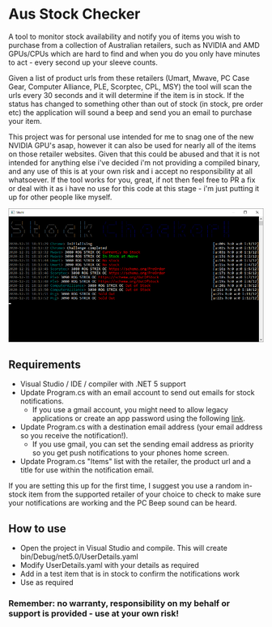 # Aus Stock Checker
A tool to monitor stock availability and notify you of items you wish to purchase from a collection of Australian retailers, such as NVIDIA and AMD GPUs/CPUs which are hard to find and when you do you only have minutes to act - every second up your sleeve counts.

Given a list of product urls from these retailers (Umart, Mwave, PC Case Gear, Computer Alliance, PLE, Scorptec, CPL, MSY) the tool will scan the urls every 30 seconds and it will determine if the item is in stock. If the status has changed to something other than out of stock (in stock, pre order etc) the application will sound a beep and send you an email to purchase your item.

This project was for personal use intended for me to snag one of the new NVIDIA GPU's asap, however it can also be used for nearly all of the items on those retailer websites. 
Given that this could be abused and that it is not intended for anything else i've decided i'm not providing a compiled binary, and any use of this is at your own risk and i accept no responsibility at all whatsoever. If the tool works for you, great, if not then feel free to PR a fix or deal with it as i have no use for this code at this stage - i'm just putting it up for other people like myself.

![Demo image](https://github.com/DeathCradle/AusStockChecker/blob/main/demo.png?raw=true)

## Requirements
 - Visual Studio / IDE / compiler with .NET 5 support
 - Update Program.cs with an email account to send out emails for stock notifications. 
   - If you use a gmail account, you might need to allow legacy applications or create an app password using the following [link](https://support.google.com/accounts/answer/185833?hl=en).
 - Update Program.cs with a destination email address (your email address so you receive the notification!).
   - If you use gmail, you can set the sending email address as priority so you get push notifications to your phones home screen.
 - Update Program.cs "Items" list with the retailer, the product url and a title for use within the notification email.
 
If you are setting this up for the first time, I suggest you use a random in-stock item from the supported retailer of your choice to check to make sure your notifications are working and the PC Beep sound can be heard.

## How to use
 - Open the project in Visual Studio and compile. This will create bin/Debug/net5.0/UserDetails.yaml
 - Modify UserDetails.yaml with your details as required
 - Add in a test item that is in stock to confirm the notifications work
 - Use as required

### Remember: no warranty, responsibility on my behalf or support is provided - use at your own risk!
